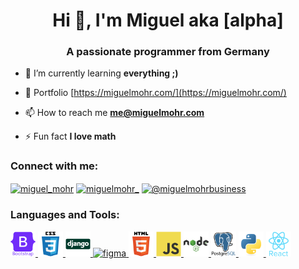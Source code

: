 <h1 align="center">Hi 👋, I'm Miguel aka [alpha]</h1>
<h3 align="center">A passionate programmer from Germany</h3>

- 🌱 I’m currently learning **everything ;)**

- 🧠 Portfolio [https://miguelmohr.com/](https://miguelmohr.com/)

- 📫 How to reach me **me@miguelmohr.com**

- ⚡ Fun fact **I love math**

<h3 align="left">Connect with me:</h3>
<p align="left">
<a href="https://twitter.com/miguel_mohr" target="blank"><img align="center" src="https://cdn.jsdelivr.net/npm/simple-icons@3.0.1/icons/twitter.svg" alt="miguel_mohr" height="30" width="40" /></a>
<a href="https://instagram.com/miguelmohr_" target="blank"><img align="center" src="https://cdn.jsdelivr.net/npm/simple-icons@3.0.1/icons/instagram.svg" alt="miguelmohr_" height="30" width="40" /></a>
<a href="https://medium.com/@miguelmohrbusiness" target="blank"><img align="center" src="https://cdn.jsdelivr.net/npm/simple-icons@3.0.1/icons/medium.svg" alt="@miguelmohrbusiness" height="30" width="40" /></a>
</p>

<h3 align="left">Languages and Tools:</h3>
<p align="left"> <a href="https://getbootstrap.com" target="_blank"> <img src="https://raw.githubusercontent.com/devicons/devicon/master/icons/bootstrap/bootstrap-plain-wordmark.svg" alt="bootstrap" width="40" height="40"/> </a> <a href="https://www.w3schools.com/css/" target="_blank"> <img src="https://raw.githubusercontent.com/devicons/devicon/master/icons/css3/css3-original-wordmark.svg" alt="css3" width="40" height="40"/> </a> <a href="https://www.djangoproject.com/" target="_blank"> <img src="https://raw.githubusercontent.com/devicons/devicon/master/icons/django/django-original.svg" alt="django" width="40" height="40"/> </a> <a href="https://www.figma.com/" target="_blank"> <img src="https://www.vectorlogo.zone/logos/figma/figma-icon.svg" alt="figma" width="40" height="40"/> </a> <a href="https://www.w3.org/html/" target="_blank"> <img src="https://raw.githubusercontent.com/devicons/devicon/master/icons/html5/html5-original-wordmark.svg" alt="html5" width="40" height="40"/> </a> <a href="https://developer.mozilla.org/en-US/docs/Web/JavaScript" target="_blank"> <img src="https://raw.githubusercontent.com/devicons/devicon/master/icons/javascript/javascript-original.svg" alt="javascript" width="40" height="40"/> </a> <a href="https://nodejs.org" target="_blank"> <img src="https://raw.githubusercontent.com/devicons/devicon/master/icons/nodejs/nodejs-original-wordmark.svg" alt="nodejs" width="40" height="40"/> </a> <a href="https://www.postgresql.org" target="_blank"> <img src="https://raw.githubusercontent.com/devicons/devicon/master/icons/postgresql/postgresql-original-wordmark.svg" alt="postgresql" width="40" height="40"/> </a> <a href="https://www.python.org" target="_blank"> <img src="https://raw.githubusercontent.com/devicons/devicon/master/icons/python/python-original.svg" alt="python" width="40" height="40"/> </a> <a href="https://reactjs.org/" target="_blank"> <img src="https://raw.githubusercontent.com/devicons/devicon/master/icons/react/react-original-wordmark.svg" alt="react" width="40" height="40"/> </a> </p>
